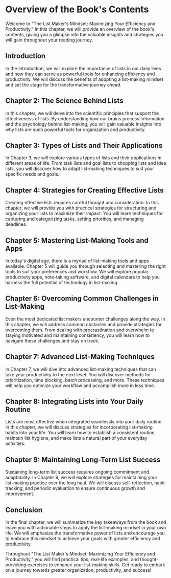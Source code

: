Overview of the Book's Contents
==========================================

Welcome to "The List Maker's Mindset: Maximizing Your Efficiency and Productivity." In this chapter, we will provide an overview of the book's contents, giving you a glimpse into the valuable insights and strategies you will gain throughout your reading journey.

**Introduction**
----------------

In the introduction, we will explore the importance of lists in our daily lives and how they can serve as powerful tools for enhancing efficiency and productivity. We will discuss the benefits of adopting a list-making mindset and set the stage for the transformative journey ahead.

**Chapter 2: The Science Behind Lists**
---------------------------------------

In this chapter, we will delve into the scientific principles that support the effectiveness of lists. By understanding how our brains process information and the psychology behind list-making, you will gain valuable insights into why lists are such powerful tools for organization and productivity.

**Chapter 3: Types of Lists and Their Applications**
----------------------------------------------------

In Chapter 3, we will explore various types of lists and their applications in different areas of life. From task lists and goal lists to shopping lists and idea lists, you will discover how to adapt list-making techniques to suit your specific needs and goals.

**Chapter 4: Strategies for Creating Effective Lists**
------------------------------------------------------

Creating effective lists requires careful thought and consideration. In this chapter, we will provide you with practical strategies for structuring and organizing your lists to maximize their impact. You will learn techniques for capturing and categorizing tasks, setting priorities, and managing deadlines.

**Chapter 5: Mastering List-Making Tools and Apps**
---------------------------------------------------

In today's digital age, there is a myriad of list-making tools and apps available. Chapter 5 will guide you through selecting and mastering the right tools to suit your preferences and workflow. We will explore popular productivity apps, note-taking software, and digital calendars to help you harness the full potential of technology in list-making.

**Chapter 6: Overcoming Common Challenges in List-Making**
----------------------------------------------------------

Even the most dedicated list makers encounter challenges along the way. In this chapter, we will address common obstacles and provide strategies for overcoming them. From dealing with procrastination and overwhelm to staying motivated and maintaining consistency, you will learn how to navigate these challenges and stay on track.

**Chapter 7: Advanced List-Making Techniques**
----------------------------------------------

In Chapter 7, we will dive into advanced list-making techniques that can take your productivity to the next level. You will discover methods for prioritization, time blocking, batch processing, and more. These techniques will help you optimize your workflow and accomplish more in less time.

**Chapter 8: Integrating Lists into Your Daily Routine**
--------------------------------------------------------

Lists are most effective when integrated seamlessly into your daily routine. In this chapter, we will discuss strategies for incorporating list-making habits into your life. You will learn how to establish a consistent routine, maintain list hygiene, and make lists a natural part of your everyday activities.

**Chapter 9: Maintaining Long-Term List Success**
-------------------------------------------------

Sustaining long-term list success requires ongoing commitment and adaptability. In Chapter 9, we will explore strategies for maintaining your list-making practice over the long haul. We will discuss self-reflection, habit tracking, and periodic evaluation to ensure continuous growth and improvement.

**Conclusion**
--------------

In the final chapter, we will summarize the key takeaways from the book and leave you with actionable steps to apply the list-making mindset in your own life. We will emphasize the transformative power of lists and encourage you to embrace this mindset to achieve your goals with greater efficiency and productivity.

Throughout "The List Maker's Mindset: Maximizing Your Efficiency and Productivity," you will find practical tips, real-life examples, and thought-provoking exercises to enhance your list-making skills. Get ready to embark on a journey towards greater organization, productivity, and success!
